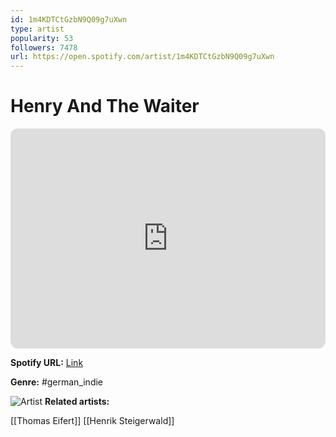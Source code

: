 ```yaml
---
id: 1m4KDTCtGzbN9Q09g7uXwn
type: artist
popularity: 53
followers: 7478
url: https://open.spotify.com/artist/1m4KDTCtGzbN9Q09g7uXwn
---
```

# Henry And The Waiter

<iframe style="border-radius:12px" src="https://open.spotify.com/embed/artist/1m4KDTCtGzbN9Q09g7uXwn" width="100%" height="352" frameBorder="0" allowfullscreen="" allow="autoplay; clipboard-write; encrypted-media; fullscreen; picture-in-picture" loading="lazy"></iframe>

**Spotify URL:** [Link](https://open.spotify.com/artist/1m4KDTCtGzbN9Q09g7uXwn)

**Genre:**  #german_indie

![Artist](https://i.scdn.co/image/ab6761610000e5eb8f3af85cf8b1d60ad012b038)
**Related artists:**

[[Thomas Eifert]]
[[Henrik Steigerwald]]
